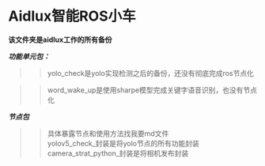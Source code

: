 # Aidlux智能ROS小车
**该文件夹是aidlux工作的所有备份**

***功能单元包：***  
  >>yolo_check是yolo实现检测之后的备份，还没有彻底完成ros节点化

  >>word_wake_up是使用sharpe模型完成关键字语音识别，也没有节点化

***节点包***  
  >>具体暴露节点和使用方法找我要md文件  
  >>yolov5_check_封装是将yolo节点的所有功能封装  
  >>camera_strat_python_封装是将相机发布封装  


